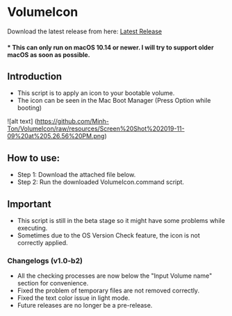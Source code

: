 # VolumeIcon

Download the latest release from here: [Latest Release](https://github.com/Minh-Ton/VolumeIcon/releases/latest)

#### * This can only run on macOS 10.14 or newer. I will try to support older macOS as soon as possible.

## Introduction

- This script is to apply an icon to your bootable volume.
- The icon can be seen in the Mac Boot Manager (Press Option while booting)

![alt text] (https://github.com/Minh-Ton/VolumeIcon/raw/resources/Screen%20Shot%202019-11-09%20at%205.26.56%20PM.png)

## How to use:

- Step 1: Download the attached file below.
- Step 2: Run the downloaded VolumeIcon.command script.

## Important

- This script is still in the beta stage so it might have some problems while executing.
- Sometimes due to the OS Version Check feature, the icon is not correctly applied.

### Changelogs (v1.0-b2)
- All the checking processes are now below the "Input Volume name" section for convenience. 
- Fixed the problem of temporary files are not removed correctly. 
- Fixed the text color issue in light mode. 
- Future releases are no longer be a pre-release. 


